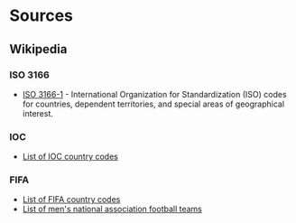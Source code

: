 # Sources

<!-- todo: move to world.db repo ??? why? why not?? -->


## Wikipedia

### ISO 3166

- [ISO 3166-1](http://en.wikipedia.org/wiki/ISO_3166-1) -   International Organization for Standardization (ISO) codes
for countries, dependent territories, and special areas of geographical interest.

### IOC

- [List of IOC country codes](http://en.wikipedia.org/wiki/List_of_IOC_country_codes)

### FIFA

- [List of FIFA country codes](http://en.wikipedia.org/wiki/List_of_FIFA_country_codes)
- [List of men's national association football teams](http://en.wikipedia.org/wiki/List_of_men's_national_association_football_teams)


